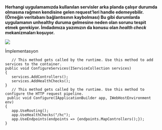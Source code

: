 <strong>Herhangi uygulamamızda kullanılan servisler arka planda çalışır durumda olmasına rağmen kendisine gelen request’leri handle edemeyebilir. (Örneğin veritabanı bağlantısının kaybolması) Bu gibi durumlarda uygulamanın unhealthy duruma gelmesine neden olan sorunu tespit etmek gerekiyor. İmdadımıza yazımızın da konusu olan <em>health check</em> mekanizmaları koşuyor.</strong>



![](https://www.linkpicture.com/q/indir_15.png)

İmplementasyon

       // This method gets called by the runtime. Use this method to add services to the container.
    public void ConfigureServices(IServiceCollection services)
    {
       services.AddControllers();
       services.AddHealthChecks();
    }
       // This method gets called by the runtime. Use this method to configure the HTTP request pipeline.
     public void Configure(IApplicationBuilder app, IWebHostEnvironment env)
    {
       app.UseRouting();
       app.UseHealthChecks("/hc"); 
       app.UseEndpoints(endpoints => {endpoints.MapControllers();});
    }
